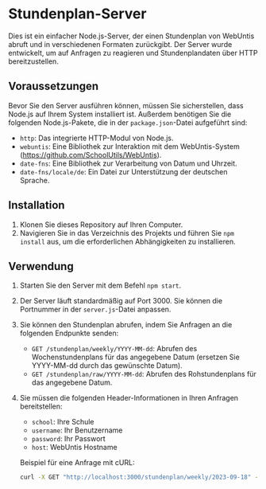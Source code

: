 # Stundenplan-Server

Dies ist ein einfacher Node.js-Server, der einen Stundenplan von WebUntis abruft und in verschiedenen Formaten zurückgibt. Der Server wurde entwickelt, um auf Anfragen zu reagieren und Stundenplandaten über HTTP bereitzustellen.

## Voraussetzungen

Bevor Sie den Server ausführen können, müssen Sie sicherstellen, dass Node.js auf Ihrem System installiert ist. Außerdem benötigen Sie die folgenden Node.js-Pakete, die in der `package.json`-Datei aufgeführt sind:

- `http`: Das integrierte HTTP-Modul von Node.js.
- `webuntis`: Eine Bibliothek zur Interaktion mit dem WebUntis-System (https://github.com/SchoolUtils/WebUntis). 
- `date-fns`: Eine Bibliothek zur Verarbeitung von Datum und Uhrzeit.
- `date-fns/locale/de`: Ein Datei zur Unterstützung der deutschen Sprache.

## Installation

1. Klonen Sie dieses Repository auf Ihren Computer.
2. Navigieren Sie in das Verzeichnis des Projekts und führen Sie `npm install` aus, um die erforderlichen Abhängigkeiten zu installieren.

## Verwendung

1. Starten Sie den Server mit dem Befehl `npm start`.

2. Der Server läuft standardmäßig auf Port 3000. Sie können die Portnummer in der `server.js`-Datei anpassen.

3. Sie können den Stundenplan abrufen, indem Sie Anfragen an die folgenden Endpunkte senden:

   - `GET /stundenplan/weekly/YYYY-MM-dd`: Abrufen des Wochenstundenplans für das angegebene Datum (ersetzen Sie YYYY-MM-dd durch das gewünschte Datum).
   - `GET /stundenplan/raw/YYYY-MM-dd`: Abrufen des Rohstundenplans für das angegebene Datum.

4. Sie müssen die folgenden Header-Informationen in Ihren Anfragen bereitstellen:

   - `school`: Ihre Schule
   - `username`: Ihr Benutzername
   - `password`: Ihr Passwort
   - `host`: WebUntis Hostname

   Beispiel für eine Anfrage mit cURL:

   ```bash
   curl -X GET "http://localhost:3000/stundenplan/weekly/2023-09-18" -H "school: Ihre_Schule" -H "username: Ihr_Benutzername" -H "password: Ihr_Passwort" -H "host: WebUntis_Hostname"
